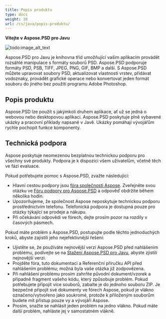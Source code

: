 ```yaml
---
title: Popis produktu
type: docs
weight: 10
url: /cs/java/popis-produktu/
---
```


**Vítejte v Aspose.PSD pro Javu**

![todo:image_alt_text](product-description_1)

Aspose.PSD pro Javu je knihovna tříd umožňující vašim aplikacím provádět rozsáhlé manipulace s formáty souborů PSD. Aspose.PSD podporuje formáty PSD, PSB, TIFF, JPEG, PNG, GIF, BMP a další. S Aspose.PSD můžete upravovat soubory PSD, aktualizovat vlastnosti vrstev, přidávat vodoznaky, provádět grafické operace nebo konvertovat jeden formát souboru do jiného bez použití programu Adobe Photoshop.




## **Popis produktu**
Aspose.PSD lze použít s jakýmkoli druhem aplikace, ať už se jedná o webovou nebo desktopovou aplikaci. Aspose.PSD poskytuje plně vybavené ukázky a pracovní příklady napsané v Javě. Ukázky pomáhají vývojářům rychle pochopit funkce komponenty.


## **Technická podpora**
Aspose poskytuje neomezenou bezplatnou technickou podporu pro všechny své produkty. Podpora je k dispozici všem uživatelům, včetně těch ve fázi evaluace.

Pokud potřebujete pomoc s Aspose.PSD, zvažte následující:

- Hlavní cestou podpory jsou [fóra společnosti Aspose](https://forum.aspose.com/). Zveřejněte svou otázku ve [Fóru podpory pro Aspose.PSD](https://forum.aspose.com/c/psd) a odpověď obdržíte během několika hodin.
- Upozorňujeme, že společnost Aspose neposkytuje technickou podporu prostřednictvím telefonu. Telefonická podpora je dostupná pouze pro otázky týkající se prodeje a nákupu.
- Při očekávání odpovědi ve fórech, dejte prosím pozor na rozdíly v časových pásmech.

Pokud máte problém s Aspose.PSD, postupujte podle těchto jednoduchých kroků, abyste zajistili jeho nejefektivnější řešení:

- Ujistěte se, že používáte nejnovější verzi Aspose.PSD před nahlášením problému, podívejte se na [Stažení Aspose.PSD pro Javu](https://releases.aspose.com/java/repo/com/aspose/aspose-psd/), abyste zjistili nejnovější verzi.
- Projděte fóra, tuto dokumentaci a Referenční příručku API před nahlášením problému; možná byla vaše otázka již zodpovězena.
- Při nahlášení problému prosím zahrňte původní dokument/vzorek a případně fragment vašeho kódu, který způsobuje problém. Pokud potřebujete připojit více souborů, zabalte je do jednoho souboru ZIP. Je bezpečné připojit své dokumenty ve fórech Aspose, pokud je vlákno označeno/vytvořeno jako soukromé, protože k přiloženým souborům budete mít přístup pouze vy a vývojáři Aspose.
- Prosím, snažte se nahlásit jeden problém na jedno vlákno. Pokud máte další problém, nahláste jej v samostatném vlákně.
